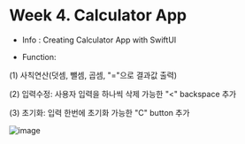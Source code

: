 # Week 4. Calculator App

* Info : Creating Calculator App with SwiftUI 

* Function:

(1) 사칙연산(덧셈, 뺄셈, 곱셈, "="으로 결과값 출력)

(2) 입력수정: 사용자 입력을 하나씩 삭제 가능한 "<" backspace 추가 

(3) 초기화: 입력 한번에 초기화 가능한 "C" button 추가


![image](https://github.com/APP-iOS5th/project1---lab5/assets/101628142/e95c1b33-ce68-4ec0-accd-c0c006317daf)
